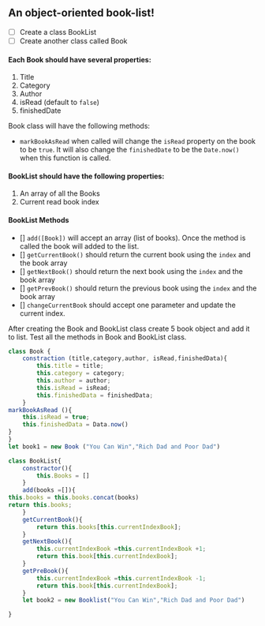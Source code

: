 ## An object-oriented book-list!

- [ ] Create a class BookList
- [ ] Create another class called Book

#### Each Book should have several properties:

1. Title
2. Category
3. Author
4. isRead (default to `false`)
5. finishedDate

Book class will have the following methods:

- `markBookAsRead` when called will change the `isRead` property on the book to be `true`. It will also change the `finishedDate` to be the `Date.now()` when this function is called.

#### BookList should have the following properties:

1. An array of all the Books
2. Current read book index

#### BookList Methods

- [] `add([Book])` will accept an array (list of books). Once the method is called the book will added to the list.
- [] `getCurrentBook()` should return the current book using the `index` and the book array
- [] `getNextBook()` should return the next book using the `index` and the book array
- [] `getPrevBook()` should return the previous book using the `index` and the book array
- [] `changeCurrentBook` should accept one parameter and update the current index.

After creating the Book and BookList class create 5 book object and add it to list. Test all the methods in Book and BookList class.

```js
class Book {
    constraction (title,category,author, isRead,finishedData){
        this.title = title;
        this.category = category;
        this.author = author;
        this.isRead = isRead;
        this.finishedData = finishedData;
    }
markBookAsRead (){
    this.isRead = true;
    this.finishedData = Data.now()
}
}
let book1 = new Book ("You Can Win","Rich Dad and Poor Dad")

```
```js
class BookList{
    constractor(){
        this.Books = []
    }
    add(books =[]){
this.books = this.books.concat(books)
return this.books;
    }
    getCurrentBook(){
        return this.books[this.currentIndexBook];
    }
    getNextBook(){
        this.currentIndexBook =this.currentIndexBook +1;
        return this.book[this.currentIndexBook];
    }
    getPreBook(){
        this.currentIndexBook =this.currentIndexBook -1;
        return this.book[this.currentIndexBook];
    }
    let book2 = new Booklist("You Can Win","Rich Dad and Poor Dad")

}
```